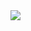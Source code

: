 <img src="https://og.sznm.dev/api/generate?heading=sznm.link&text=my%20personal%20link%20shortener%20service&center=true&height=320" />
